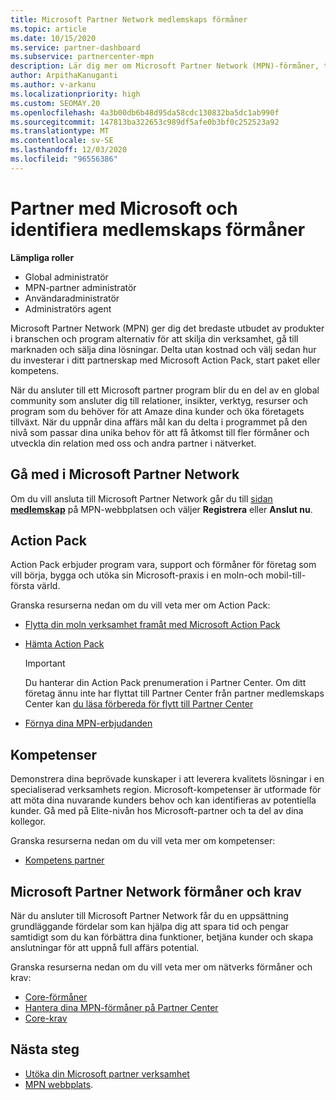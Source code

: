 ```yaml
---
title: Microsoft Partner Network medlemskaps förmåner
ms.topic: article
ms.date: 10/15/2020
ms.service: partner-dashboard
ms.subservice: partnercenter-mpn
description: Lär dig mer om Microsoft Partner Network (MPN)-förmåner, till exempel Microsoft Action Pack, kompetenser eller program alternativ för att gå till marknaden och sälja dina lösningar.
author: ArpithaKanuganti
ms.author: v-arkanu
ms.localizationpriority: high
ms.custom: SEOMAY.20
ms.openlocfilehash: 4a3b00db6b48d95da58cdc130832ba5dc1ab990f
ms.sourcegitcommit: 147813ba322653c989df5afe0b3bf0c252523a92
ms.translationtype: MT
ms.contentlocale: sv-SE
ms.lasthandoff: 12/03/2020
ms.locfileid: "96556386"
---
```

# <a name="partner-with-microsoft-and-discover-membership-benefits"></a>Partner med Microsoft och identifiera medlemskaps förmåner

**Lämpliga roller**

- Global administratör
- MPN-partner administratör
- Användaradministratör
- Administratörs agent

Microsoft Partner Network (MPN) ger dig det bredaste utbudet av produkter i branschen och program alternativ för att skilja din verksamhet, gå till marknaden och sälja dina lösningar. Delta utan kostnad och välj sedan hur du investerar i ditt partnerskap med Microsoft Action Pack, start paket eller kompetens.

När du ansluter till ett Microsoft partner program blir du en del av en global community som ansluter dig till relationer, insikter, verktyg, resurser och program som du behöver för att Amaze dina kunder och öka företagets tillväxt. När du uppnår dina affärs mål kan du delta i programmet på den nivå som passar dina unika behov för att få åtkomst till fler förmåner och utveckla din relation med oss och andra partner i nätverket. 

## <a name="join-the-microsoft-partner-network"></a>Gå med i Microsoft Partner Network

Om du vill ansluta till Microsoft Partner Network går du till [sidan **medlemskap**](https://partner.microsoft.com/membership) på MPN-webbplatsen och väljer **Registrera** eller **Anslut nu**.

## <a name="action-pack"></a>Action Pack

Action Pack erbjuder program vara, support och förmåner för företag som vill börja, bygga och utöka sin Microsoft-praxis i en moln-och mobil-till-första värld.

Granska resurserna nedan om du vill veta mer om Action Pack:

- [Flytta din moln verksamhet framåt med Microsoft Action Pack](https://partner.microsoft.com/membership/action-pack)

- [Hämta Action Pack](mpn-get-action-pack.md)
  
    >[!IMPORTANT]
    >Du hanterar din Action Pack prenumeration i Partner Center. Om ditt företag ännu inte har flyttat till Partner Center från partner medlemskaps Center kan [du läsa förbereda för flytt till Partner Center](prepare-pmc-pc-migration.md)  

- [Förnya dina MPN-erbjudanden](renew-mpn-offers.md)

## <a name="competencies"></a>Kompetenser

Demonstrera dina beprövade kunskaper i att leverera kvalitets lösningar i en specialiserad verksamhets region. Microsoft-kompetenser är utformade för att möta dina nuvarande kunders behov och kan identifieras av potentiella kunder. Gå med på Elite-nivån hos Microsoft-partner och ta del av dina kollegor.

Granska resurserna nedan om du vill veta mer om kompetenser:

- [Kompetens partner](https://partner.microsoft.com/membership/competencies)

## <a name="microsoft-partner-network-benefits-and-requirements"></a>Microsoft Partner Network förmåner och krav

När du ansluter till Microsoft Partner Network får du en uppsättning grundläggande fördelar som kan hjälpa dig att spara tid och pengar samtidigt som du kan förbättra dina funktioner, betjäna kunder och skapa anslutningar för att uppnå full affärs potential. 

Granska resurserna nedan om du vill veta mer om nätverks förmåner och krav:

- [Core-förmåner](https://partner.microsoft.com/membership/core-benefits#simple-tab-content-1)
- [Hantera dina MPN-förmåner på Partner Center](manage-your-partner-network-benefits.md)
- [Core-krav](https://partner.microsoft.com/membership/core-benefits#simple-tab-content-2)

## <a name="next-steps"></a>Nästa steg

- [Utöka din Microsoft partner verksamhet](grow-your-business.md)
- [MPN webbplats](https://partner.microsoft.com/commercial).
